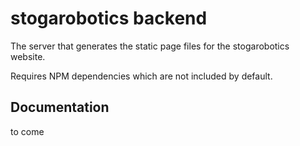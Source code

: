 # stogarobotics backend
The server that generates the static page files for the stogarobotics website.

Requires NPM dependencies which are not included by default.

## Documentation
to come